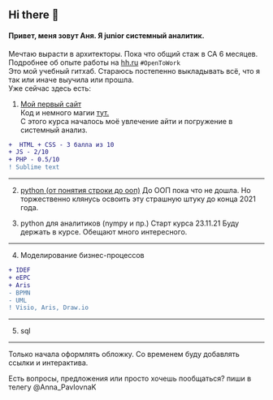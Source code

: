 ## Hi there 👋

#### Привет, меня зовут Аня. Я junior системный аналитик.     
Мечтаю вырасти в архитекторы. Пока что общий стаж в СА 6 месяцев. Подробнее об опыте работы на [hh.ru](https://hh.ru/resume/8c0f50a2ff095befa60039ed1f46346c6b4954) `#OpenToWork`                        
Это мой учебный гитхаб. Cтараюсь постепенно выкладывать всё, что я так или иначе выучила или прошла.               
Уже сейчас здесь есть:            
                                                   
1) [Мой первый сайт](http://b9164023.beget.tech)            
  Код и немного магии [тут.](https://github.com/kornilovaap/my_first_site)      
  С этого курса началось моё увлечение айти и погружение в системный анализ.               
```diff 
+  HTML + CSS - 3 балла из 10
+ JS - 2/10
+ PHP - 0.5/10 
! Sublime text 
```                
-----------------------------------------------------------                       
2) [python (от понятия строки до ооп)](https://github.com/kornilovaap/Python_GeekBrains.ru)
   До ООП пока что не дошла. Но торжественно клянусь освоить эту страшную штуку до конца 2021 года.          
                                                                            
3) python для аналитиков (nympy и пр.) 
  Старт курса 23.11.21 Буду держать в курсе. Обещают много интересного.
 --------------------------------------------
     
4) Моделирование бизнес-процессов
```diff   
+ IDEF
+ eEPC
+ Aris
- BPMN
- UML
! Visio, Aris, Draw.io
```        
------------------------------------------------         
5) sql
 -------------------------------------------  
                   
Только начала оформлять обложку. Со временем буду добавлять ссылки и интерактива. 
  
Есть вопросы, предложения или просто хочешь пообщаться? пиши в телегу @Anna_PavlovnaK               
                       

